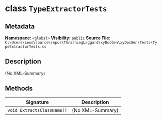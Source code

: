 # class `TypeExtractorTests`

## Metadata
**Namespace:** `<global>`
**Visibility:** `public`
**Source File:** `C:\Users\Leon\source\repos\ThrashingLaggard\xyDocGen\xyDocGen\Tests\TypeExtractorTests.cs`

## Description
(No XML-Summary)

## Methods

| Signature | Description |
|----------|--------------|
| `void ExtractsClassName()` | (No XML-Summary) |
